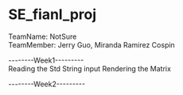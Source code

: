# SE_fianl_proj  
TeamName: NotSure  
TeamMember: Jerry Guo, Miranda Ramirez Cospin  

--------Week1---------  
Reading the Std String input 
Rendering the Matrix 


--------Week2--------- 
